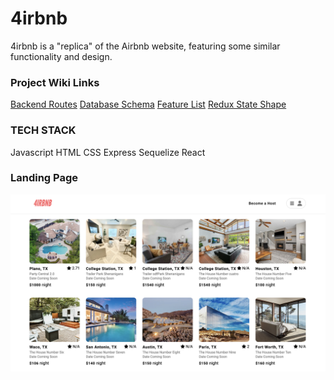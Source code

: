 # 4irbnb

4irbnb is a "replica" of the Airbnb website, featuring some similar functionality and design.

<!-- ![airbnb-dbdiagram]

[airbnb-dbdiagram]: airbnb_dbdiagram.png -->

### Project Wiki Links
[Backend Routes][Backend Routes]
[Database Schema][airbnb_dbdiagram]
[Feature List][Feature List]
[Redux State Shape][State Shape]

[airbnb_dbdiagram]: airbnb_dbdiagram.png
[Backend Routes]: backend/README.md
[State Shape]: frontend/StateShape.md
[Feature List]: frontend/features.md

### TECH STACK
Javascript
HTML
CSS
Express
Sequelize
React



### Landing Page



![airbnb-landing]

[airbnb-landing]: 4irBnbLanding.png
